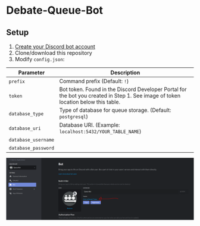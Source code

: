 # Debate-Queue-Bot
## Setup
1. [Create your Discord bot account](https://discordpy.readthedocs.io/en/latest/discord.html)
2. Clone/download this repository
3. Modify `config.json`:  

| Parameter           | Description                                                                                                                       |
|---------------------|-----------------------------------------------------------------------------------------------------------------------------------|
| `prefix`            | Command prefix (Default: `!`)                                                                                                     |
| `token`             | Bot token. Found in the Discord Developer Portal for the bot you created in Step 1. See image of token location below this table. |
| `database_type`     | Type of database for queue storage. (Default: `postgresql`)                                                                       |
| `database_uri`      | Database URI. (Example: `localhost:5432/YOUR_TABLE_NAME`)                                                                         |
| `database_username` |                                                                                                                                   |
| `database_password` |                                                                                                                                   |

![Token Location](docs/token_location.PNG)  
